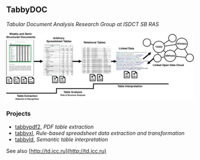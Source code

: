 ## TabbyDOC

_Tabular Document Analysis Research Group at ISDCT SB RAS_

![Our goals](https://github.com/tabbydoc/images/blob/master/tabbydoc/tabbydoc-goals.png)

### Projects

- [tabbypdf2](https://github.com/tabbydoc/tabbypdf2), _PDF table extraction_
- [tabbyxl](https://github.com/tabbydoc/tabbyxl), _Rule-based spreadsheet data extraction and transformation_
- [tabbyld](https://github.com/tabbydoc/tabbyld), _Semantic table interpretation_

See also [http://td.icc.ru](http://td.icc.ru)
